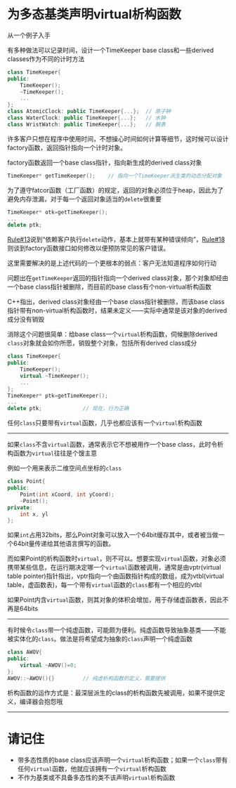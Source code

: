 # 为多态基类声明virtual析构函数

从一个例子入手

有多种做法可以记录时间，设计一个TimeKeeper base class和一些derived classes作为不同的计时方法

```cpp
class TimeKeeper{
public:
    TimeKeeper();
    ~TimeKeeper();
    ...
};
class AtomicClock: public TimeKeeper{...};  // 原子钟
class WaterClock: public TimeKeeper{...};   // 水钟
class WristWatch: public TimeKeeper{...};   // 腕表
```

许多客户只想在程序中使用时间，不想操心时间如何计算等细节，这时候可以设计factory函数，返回指针指向一个计时对象。

factory函数返回一个base class指针，指向新生成的derived class对象

```cpp
TimeKeeper* getTimeKeeper();    // 指向一个TimeKeeper派生类的动态分配对象
```

为了遵守fatcor函数（工厂函数）的规定，返回的对象必须位于heap，因此为了避免内存泄漏，对于每一个返回对象适当的`delete`很重要

```cpp
TimeKeeper* otk=getTimeKeeper();
...
delete ptk;
```

[Rule#13]()说到“依赖客户执行`delete`动作，基本上就带有某种错误倾向”，[Rule#18]()则谈到factory函数接口如何修改以便预防常见的客户错误。

这里需要解决的是上述代码的一个更根本的弱点：客户无法知道程序如何行动

问题出在`getTimeKeeper`返回的指针指向一个derived class对象，那个对象却经由一个base class指针被删除，而目前的base class有个non-virtual析构函数

C++指出，derived class对象经由一个base class指针被删除，而该base class指针带有non-virtual析构函数时，结果未定义——实际中通常是该对象的derived成分没有销毁

消除这个问题很简单：给base class一个`virtual`析构函数，伺候删除derived `class`对象就会如你所愿，销毁整个对象，包括所有derived class成分

```cpp
class TimeKeeper{
public:
    TimeKeeper();
    virtual ~TimeKeeper();
    ...
};
TimeKeeper* ptk=getTimeKeeper();
...
delete ptk;             // 现在，行为正确
```

任何`class`只要带有`virtual`函数，几乎也都应该有一个`virtual`析构函数

---

如果`class`不含`virtual`函数，通常表示它不想被用作一个base class，此时令析构函数为`virtual`往往是个馊主意

例如一个用来表示二维空间点坐标的`class`

```cpp
class Point{
public:
    Point(int xCoord, int yCoord);
    ~Point();
private:
    int x, yl
};
```

如果`int`占用32bits，那么Point对象可以放入一个64bit缓存其中，或者被当做一个64bit量传递给其他语言撰写的函数。

而如果Point的析构函数时`virtual`，则不可以。想要实现`virtual`函数，对象必须携带某些信息，在运行期决定哪一个`virtual`函数被调用，通常是由vptr(virtual table pointer)指针指出，vptr指向一个由函数指针构成的数组，成为vtbl(virtual table，虚函数表)，每一个带有`virtual`函数的`class`都有一个相应的vtbl

如果Point内含`virtual`函数，则其对象的体积会增加，用于存储虚函数表，因此不再是64bits

---

有时候令`class`带一个纯虚函数，可能颇为便利。纯虚函数导致抽象基类——不能被实体化的`class`。做法是将希望成为抽象的`class`声明一个纯虚函数

```cpp
class AWOV{
public:
    virtual ~AWOV()=0;
};
AWOV::~AWOV(){}         // 纯虚析构函数的定义，需要提供
```

析构函数的运作方式是：最深层派生的class的析构函数先被调用，如果不提供定义，编译器会抱怨哦

---
# 请记住

- 带多态性质的base class应该声明一个`virtual`析构函数；如果一个`class`带有任何`virtual`函数，他就应该拥有一个`virtual`析构函数
- 不作为基类或不具备多态性的类不该声明`virtual`析构函数
